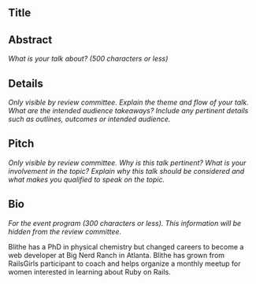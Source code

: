 ## Title

## Abstract 

_What is your talk about? (500 characters or less)_

## Details

_Only visible by review committee._
_Explain the theme and flow of your talk. What are the intended audience takeaways?_
_Include any pertinent details such as outlines, outcomes or intended audience._

## Pitch

_Only visible by review committee._
_Why is this talk pertinent? What is your involvement in the topic?_
_Explain why this talk should be considered and what makes you qualified to speak on the topic._

## Bio

_For the event program (300 characters or less)._
_This information will be hidden from the review committee._

Blithe has a PhD in physical chemistry but changed careers to become a web developer at Big Nerd Ranch in Atlanta. Blithe has grown from RailsGirls participant to coach and helps organize a monthly meetup for women interested in learning about Ruby on Rails.

